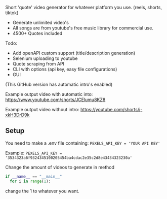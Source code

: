 Short 'quote' video generator for whatever platform you use. (reels, shorts, tiktok)

- Generate unlimited video's
- All songs are from youtube's free music library for commercial use.
- 4500+ Quotes included

Todo:
- Add openAPI custom support (title/description generation)
- Selenium uploading to youtube
- Quote scraping from API
- CLI with options (api key, easy file configurations)
- GUI

(This GitHub version has automatic intro's enabled)

Example output video with automatic into:
https://www.youtube.com/shorts/JCElumu8KZ8

Example output video without intro:
https://youtube.com/shorts/j-xkH3DrD9k


## Setup
You need to make a .env file containing:
```PEXELS_API_KEY = 'YOUR API KEY'```

Example:
```PEXELS_API_KEY = '3534323a6f9324345100205454ba4cdac2e35c2d8e43434323230a'```

Change the amount of videos to generate in method 
```python
if __name__ == "__main__" 
  for i in range(1): 
```
change the 1 to whatever you want.



